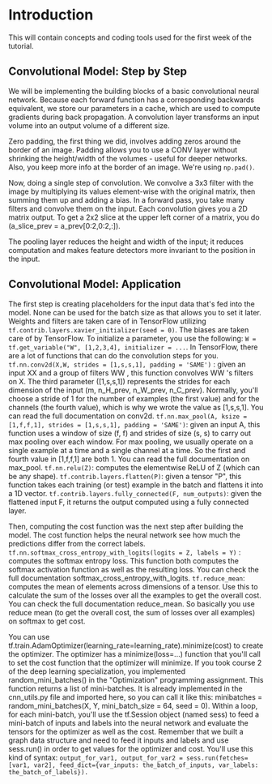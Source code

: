 # Introduction
This will contain concepts and coding tools used for the first week of the tutorial. 

## Convolutional Model: Step by Step

We will be implementing the building blocks of a basic convolutional neural network. Because each forward function has a corresponding backwards equivalent, we store our parameters in a cache, which are used to compute gradients during back propagation. A convolution layer transforms an input volume into an output volume of a different size. 

Zero padding, the first thing we did, involves adding zeros around the border of an image. Padding allows you to use a CONV layer without shrinking the height/width of the volumes - useful for deeper networks. Also, you keep more info at the border of an image. We're using ```np.pad()```. 

Now, doing a single step of convolution. We convolve a 3x3 filter with the image by multiplying its values element-wise with the original matrix, then summing them up and adding a bias. In a forward pass, you take many filters and convolve them on the input. Each convolution gives you a 2D matrix output. To get a 2x2 slice at the upper left corner of a matrix, you do (a_slice_prev = a_prev[0:2,0:2,:]). 

The pooling layer reduces the height and width of the input; it reduces computation and makes feature detectors more invariant to the position in the input. 

## Convolutional Model: Application

The first step is creating placeholders for the input data that's fed into the model. None can be used for the batch size as that allows you to set it later. Weights and filters are taken care of in TensorFlow utilizing ```tf.contrib.layers.xavier_initializer(seed = 0)```. The biases are taken care of by TensorFlow. To initialize a parameter, you use the following: ```W = tf.get_variable("W", [1,2,3,4], initializer = ...```. In TensorFlow, there are a lot of functions that can do the convolution steps for you. ```tf.nn.conv2d(X,W, strides = [1,s,s,1], padding = 'SAME')``` : given an input  XX  and a group of filters  WW , this function convolves  WW 's filters on X. The third parameter ([1,s,s,1]) represents the strides for each dimension of the input (m, n_H_prev, n_W_prev, n_C_prev). Normally, you'll choose a stride of 1 for the number of examples (the first value) and for the channels (the fourth value), which is why we wrote the value as [1,s,s,1]. You can read the full documentation on conv2d. ```tf.nn.max_pool(A, ksize = [1,f,f,1], strides = [1,s,s,1], padding = 'SAME')```: given an input A, this function uses a window of size (f, f) and strides of size (s, s) to carry out max pooling over each window. For max pooling, we usually operate on a single example at a time and a single channel at a time. So the first and fourth value in [1,f,f,1] are both 1. You can read the full documentation on max_pool. ```tf.nn.relu(Z)```: computes the elementwise ReLU of Z (which can be any shape). ```tf.contrib.layers.flatten(P)```: given a tensor "P", this function takes each training (or test) example in the batch and flattens it into a 1D vector. ```tf.contrib.layers.fully_connected(F, num_outputs)```: given the flattened input F, it returns the output computed using a fully connected layer.

Then, computing the cost function was the next step after building the model. The cost function helps the neural network see how much the predictions differ from the correct labels. ```tf.nn.softmax_cross_entropy_with_logits(logits = Z, labels = Y)``` : computes the softmax entropy loss. This function both computes the softmax activation function as well as the resulting loss. You can check the full documentation softmax_cross_entropy_with_logits.
```tf.reduce_mean```: computes the mean of elements across dimensions of a tensor. Use this to calculate the sum of the losses over all the examples to get the overall cost. You can check the full documentation reduce_mean. So basically you use reduce mean (to get the overall cost, the sum of losses over all examples) on softmax to get cost. 

You can use tf.train.AdamOptimizer(learning_rate=learning_rate).minimize(cost) to create the optimizer. The optimizer has a minimize(loss=...) function that you'll call to set the cost function that the optimizer will minimize. If you took course 2 of the deep learning specialization, you implemented random_mini_batches() in the "Optimization" programming assignment. This function returns a list of mini-batches. It is already implemented in the cnn_utils.py file and imported here, so you can call it like this: minibatches = random_mini_batches(X, Y, mini_batch_size = 64, seed = 0). Within a loop, for each mini-batch, you'll use the tf.Session object (named sess) to feed a mini-batch of inputs and labels into the neural network and evaluate the tensors for the optimizer as well as the cost. Remember that we built a graph data structure and need to feed it inputs and labels and use sess.run() in order to get values for the optimizer and cost. You'll use this kind of syntax: ```output_for_var1, output_for_var2 = sess.run(fetches=[var1, var2], feed_dict={var_inputs: the_batch_of_inputs, var_labels: the_batch_of_labels}).```


